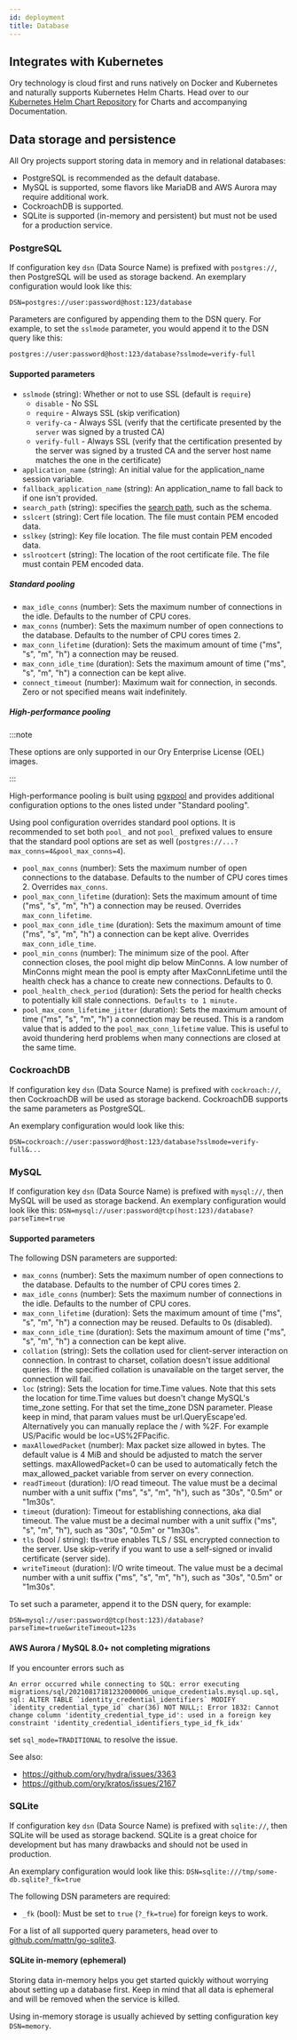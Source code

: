 ```yaml
---
id: deployment
title: Database
---
```


## Integrates with Kubernetes

Ory technology is cloud first and runs natively on Docker and Kubernetes and naturally supports Kubernetes Helm Charts. Head over
to our [Kubernetes Helm Chart Repository](https://k8s.ory.sh/helm) for Charts and accompanying Documentation.

## Data storage and persistence

All Ory projects support storing data in memory and in relational databases:

- PostgreSQL is recommended as the default database.
- MySQL is supported, some flavors like MariaDB and AWS Aurora may require additional work.
- CockroachDB is supported.
- SQLite is supported (in-memory and persistent) but must not be used for a production service.

### PostgreSQL

If configuration key `dsn` (Data Source Name) is prefixed with `postgres://`, then PostgreSQL will be used as storage backend. An
exemplary configuration would look like this:

```
DSN=postgres://user:password@host:123/database
```

Parameters are configured by appending them to the DSN query. For example, to set the `sslmode` parameter, you would append it to
the DSN query like this:

```
postgres://user:password@host:123/database?sslmode=verify-full
```

#### Supported parameters

- `sslmode` (string): Whether or not to use SSL (default is `require`)
  - `disable` - No SSL
  - `require` - Always SSL (skip verification)
  - `verify-ca` - Always SSL (verify that the certificate presented by the `server` was signed by a trusted CA)
  - `verify-full` - Always SSL (verify that the certification presented by the server was signed by a trusted CA and the server
    host name matches the one in the certificate)
- `application_name` (string): An initial value for the application_name session variable.
- `fallback_application_name` (string): An application_name to fall back to if one isn't provided.
- `search_path` (string): specifies the [search path](https://www.postgresql.org/docs/12/ddl-schemas.html), such as the schema.
- `sslcert` (string): Cert file location. The file must contain PEM encoded data.
- `sslkey` (string): Key file location. The file must contain PEM encoded data.
- `sslrootcert` (string): The location of the root certificate file. The file must contain PEM encoded data.

##### Standard pooling

- `max_idle_conns` (number): Sets the maximum number of connections in the idle. Defaults to the number of CPU cores.
- `max_conns` (number): Sets the maximum number of open connections to the database. Defaults to the number of CPU cores times 2.
- `max_conn_lifetime` (duration): Sets the maximum amount of time ("ms", "s", "m", "h") a connection may be reused.
- `max_conn_idle_time` (duration): Sets the maximum amount of time ("ms", "s", "m", "h") a connection can be kept alive.
- `connect_timeout` (number): Maximum wait for connection, in seconds. Zero or not specified means wait indefinitely.

##### High-performance pooling

:::note

These options are only supported in our Ory Enterprise License (OEL) images.

:::

High-performance pooling is built using [pgxpool](https://pkg.go.dev/github.com/jackc/pgx/v5/pgxpool) and provides additional
configuration options to the ones listed under "Standard pooling".

Using pool configuration overrides standard pool options. It is recommended to set both `pool_` and not `pool_` prefixed values to
ensure that the standard pool options are set as well (`postgres://...?max_conns=4&pool_max_conns=4`).

- `pool_max_conns` (number): Sets the maximum number of open connections to the database. Defaults to the number of CPU cores
  times 2. Overrides `max_conns`.
- `pool_max_conn_lifetime` (duration): Sets the maximum amount of time ("ms", "s", "m", "h") a connection may be reused. Overrides
  `max_conn_lifetime`.
- `pool_max_conn_idle_time` (duration): Sets the maximum amount of time ("ms", "s", "m", "h") a connection can be kept alive.
  Overrides `max_conn_idle_time`.
- `pool_min_conns` (number): The minimum size of the pool. After connection closes, the pool might dip below MinConns. A low
  number of MinConns might mean the pool is empty after MaxConnLifetime until the health check has a chance to create new
  connections. Defaults to 0.
- `pool_health_check_period` (duration): Sets the period for health checks to potentially kill stale
  connections.` Defaults to 1 minute.`
- `pool_max_conn_lifetime_jitter` (duration): Sets the maximum amount of time ("ms", "s", "m", "h") a connection may be reused.
  This is a random value that is added to the `pool_max_conn_lifetime` value. This is useful to avoid thundering herd problems
  when many connections are closed at the same time.

### CockroachDB

If configuration key `dsn` (Data Source Name) is prefixed with `cockroach://`, then CockroachDB will be used as storage backend.
CockroachDB supports the same parameters as PostgreSQL.

An exemplary configuration would look like this:

```
DSN=cockroach://user:password@host:123/database?sslmode=verify-full&...
```

### MySQL

If configuration key `dsn` (Data Source Name) is prefixed with `mysql://`, then MySQL will be used as storage backend. An
exemplary configuration would look like this: `DSN=mysql://user:password@tcp(host:123)/database?parseTime=true`

#### Supported parameters

The following DSN parameters are supported:

- `max_conns` (number): Sets the maximum number of open connections to the database. Defaults to the number of CPU cores times 2.
- `max_idle_conns` (number): Sets the maximum number of connections in the idle. Defaults to the number of CPU cores.
- `max_conn_lifetime` (duration): Sets the maximum amount of time ("ms", "s", "m", "h") a connection may be reused. Defaults to 0s
  (disabled).
- `max_conn_idle_time` (duration): Sets the maximum amount of time ("ms", "s", "m", "h") a connection can be kept alive.
- `collation` (string): Sets the collation used for client-server interaction on connection. In contrast to charset, collation
  doesn't issue additional queries. If the specified collation is unavailable on the target server, the connection will fail.
- `loc` (string): Sets the location for time.Time values. Note that this sets the location for time.Time values but doesn't change
  MySQL's time_zone setting. For that set the time_zone DSN parameter. Please keep in mind, that param values must be
  url.QueryEscape'ed. Alternatively you can manually replace the / with %2F. For example US/Pacific would be loc=US%2FPacific.
- `maxAllowedPacket` (number): Max packet size allowed in bytes. The default value is 4 MiB and should be adjusted to match the
  server settings. maxAllowedPacket=0 can be used to automatically fetch the max_allowed_packet variable from server on every
  connection.
- `readTimeout` (duration): I/O read timeout. The value must be a decimal number with a unit suffix ("ms", "s", "m", "h"), such as
  "30s", "0.5m" or "1m30s".
- `timeout` (duration): Timeout for establishing connections, aka dial timeout. The value must be a decimal number with a unit
  suffix ("ms", "s", "m", "h"), such as "30s", "0.5m" or "1m30s".
- `tls` (bool / string): tls=true enables TLS / SSL encrypted connection to the server. Use skip-verify if you want to use a
  self-signed or invalid certificate (server side).
- `writeTimeout` (duration): I/O write timeout. The value must be a decimal number with a unit suffix ("ms", "s", "m", "h"), such
  as "30s", "0.5m" or "1m30s".

To set such a parameter, append it to the DSN query, for example:

```
DSN=mysql://user:password@tcp(host:123)/database?parseTime=true&writeTimeout=123s
```

#### AWS Aurora / MySQL 8.0+ not completing migrations

If you encounter errors such as

```
An error occurred while connecting to SQL: error executing migrations/sql/20210817181232000006_unique_credentials.mysql.up.sql, sql: ALTER TABLE `identity_credential_identifiers` MODIFY `identity_credential_type_id` char(36) NOT NULL;: Error 1832: Cannot change column 'identity_credential_type_id': used in a foreign key constraint 'identity_credential_identifiers_type_id_fk_idx'
```

set `sql_mode=TRADITIONAL` to resolve the issue.

See also:

- https://github.com/ory/hydra/issues/3363
- https://github.com/ory/kratos/issues/2167

### SQLite

If configuration key `dsn` (Data Source Name) is prefixed with `sqlite://`, then SQLite will be used as storage backend. SQLite is
a great choice for development but has many drawbacks and should not be used in production.

An exemplary configuration would look like this: `DSN=sqlite:///tmp/some-db.sqlite?_fk=true`

The following DSN parameters are required:

- `_fk` (bool): Must be set to `true` (`?_fk=true`) for foreign keys to work.

For a list of all supported query parameters, head over to
[github.com/mattn/go-sqlite3](https://github.com/mattn/go-sqlite3#connection-string).

#### SQLite in-memory (ephemeral)

Storing data in-memory helps you get started quickly without worrying about setting up a database first. Keep in mind that all
data is ephemeral and will be removed when the service is killed.

Using in-memory storage is usually achieved by setting configuration key `DSN=memory`.
